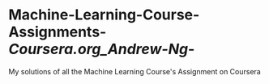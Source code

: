 # Machine-Learning-Course-Assignments-_Coursera.org_Andrew-Ng_-
My solutions of all the Machine Learning Course's Assignment on Coursera
